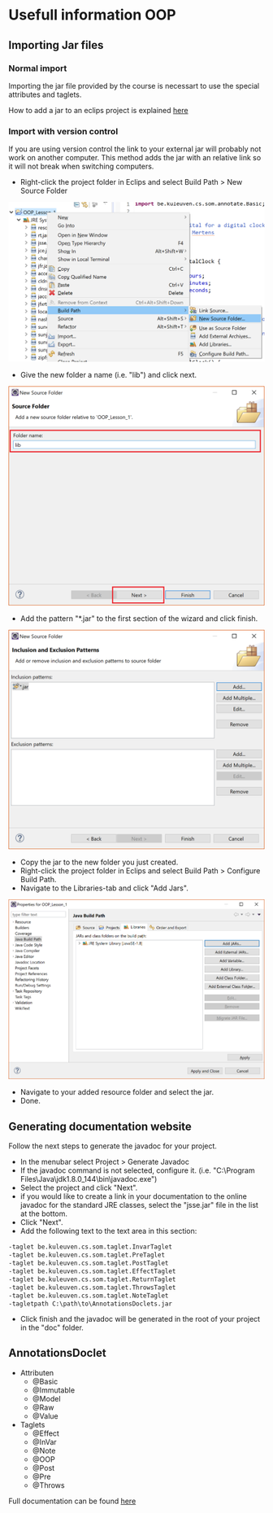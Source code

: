# Usefull information OOP

## Importing Jar files

### Normal import

Importing the jar file provided by the course is necessart to use the special attributes and taglets.

How to add a jar to an eclips project is explained [here](https://stackoverflow.com/a/3280384/7599890)

### Import with version control

If you are using version control the link to your external jar will probably not work on another computer. This method adds the jar with an relative link so it will not break when switching computers.

- Right-click the project folder in Eclips and select Build Path > New Source Folder

![Image 1](img/image1.PNG)

- Give the new folder a name (i.e. "lib") and click next.

![Image 2](img/image2.PNG)

- Add the pattern "*.jar" to the first section of the wizard and click finish.

![Image 3](img/image3.PNG)

- Copy the jar to the new folder you just created.
- Right-click the project folder in Eclips and select Build Path > Configure Build Path.
- Navigate to the Libraries-tab and click "Add Jars".

![Image 4](img/image4.PNG)

- Navigate to your added resource folder and select the jar.
- Done.

## Generating documentation website

Follow the next steps to generate the javadoc for your project.

- In the menubar select Project > Generate Javadoc
- If the javadoc command is not selected, configure it. (i.e. "C:\Program Files\Java\jdk1.8.0_144\bin\javadoc.exe")
- Select the project and click "Next".
- if you would like to create a link in your documentation to the online javadoc for the standard JRE classes, select the "jsse.jar" file in the list at the bottom.
- Click "Next".
- Add the following text to the text area in this section:

```Text
-taglet be.kuleuven.cs.som.taglet.InvarTaglet
-taglet be.kuleuven.cs.som.taglet.PreTaglet
-taglet be.kuleuven.cs.som.taglet.PostTaglet
-taglet be.kuleuven.cs.som.taglet.EffectTaglet
-taglet be.kuleuven.cs.som.taglet.ReturnTaglet
-taglet be.kuleuven.cs.som.taglet.ThrowsTaglet
-taglet be.kuleuven.cs.som.taglet.NoteTaglet
-tagletpath C:\path\to\AnnotationsDoclets.jar
```

- Click finish and the javadoc will be generated in the root of your project in the "doc" folder.

## AnnotationsDoclet

- Attributen
  - @Basic
  - @Immutable
  - @Model
  - @Raw
  - @Value
- Taglets
  - @Effect
  - @InVar
  - @Note
  - @OOP
  - @Post
  - @Pre
  - @Throws

Full documentation can be found [here](http://www.cs.kuleuven.be/books/OOPWithJava/doc/index.html)
